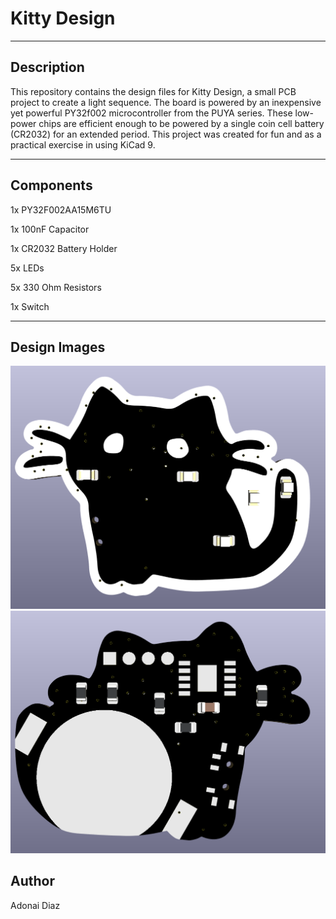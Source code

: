 # Kitty Design

---

## Description
This repository contains the design files for Kitty Design, a small PCB project to create a light sequence. The board is powered by an inexpensive yet powerful PY32f002 microcontroller from the PUYA series. These low-power chips are efficient enough to be powered by a single coin cell battery (CR2032) for an extended period. This project was created for fun and as a practical exercise in using KiCad 9.

---

## Components
1x PY32F002AA15M6TU

1x 100nF Capacitor

1x CR2032 Battery Holder

5x LEDs

5x 330 Ohm Resistors

1x Switch

---

## Design Images

  ![Front Design](images/Front.png)
  ![Front Design](images/back.png)

## Author
Adonai Diaz
